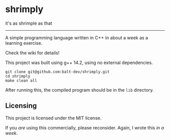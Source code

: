 
# shrimply

it's as shrimple as that

---

A simple programming language written in C++ in about a week as a learning exercise.

Check the wiki for details!

This project was built using g++ 14.2, using no external dependencies.

```
git clone git@github.com:balt-dev/shrimply.git
cd shrimply
make clean all
```
After running this, the compiled program should be in the `lib` directory.

## Licensing

This project is licensed under the MIT license.

If you _are_ using this commercially, please reconsider. Again, I wrote this _in a week_.
